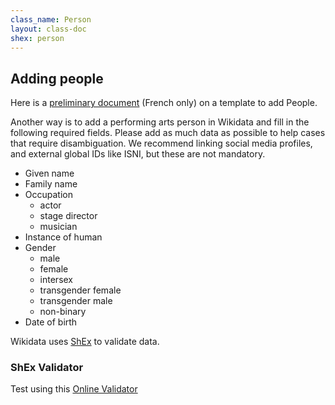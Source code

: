 ```yaml
---
class_name: Person
layout: class-doc
shex: person
---
```


## Adding people

Here is a [preliminary document](https://docs.google.com/document/d/1GsMstjpbTYBqVtbR8bM5fHmJpz4yL7PIQxrixcxlSPo/edit) (French only) on a template to add People.

Another way is to add a performing arts person in Wikidata and fill in the following required fields. Please add as much data as possible to help cases that require disambiguation.  We recommend linking social media profiles, and external global IDs like ISNI, but these are not mandatory. 

* Given name
* Family name
* Occupation
  * actor
  * stage director
  * musician
* Instance of human
* Gender
  * male
  * female
  * intersex
  * transgender female
  * transgender male
  * non-binary
* Date of birth


Wikidata uses [ShEx](https://shex.io) to validate data. 

###  ShEx Validator 

Test using this [Online Validator](https://shex-simple.toolforge.org/wikidata/packages/shex-webapp/doc/shex-simple.html?data=Endpoint:%20https://query.wikidata.org/sparql&hideData&manifest=[]&textMapIsSparqlQuery&schemaURL=https://raw.githubusercontent.com/culturecreates/artsdata-data-model/master/shex/wikidata_person.shex)


